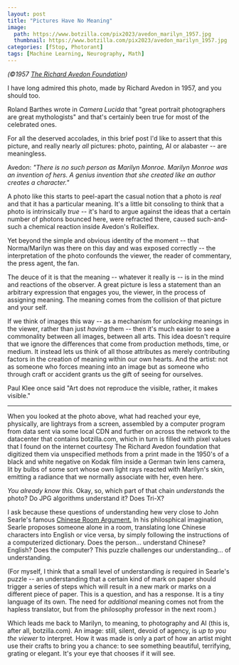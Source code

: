 ```yaml
---
layout: post
title: "Pictures Have No Meaning"
image:
  path: https://www.botzilla.com/pix2023/avedon_marilyn_1957.jpg
  thumbnail: https://www.botzilla.com/pix2023/avedon_marilyn_1957.jpg
categories: [fStop, Photorant]
tags: [Machine Learning, Neurography, Math]
---
```


<p class="small text-center"><i>(©1957 <a href="https://www.avedonfoundation.org/">The Richard Avedon Foundation</a>)</i></p>

I have long admired this photo, made by Richard Avedon in 1957, and you should too.

Roland Barthes wrote in _Camera Lucida_ that "great portrait photographers are great mythologists" and that's certainly been true for most of the celebrated ones.

For all the deserved accolades, in this brief post I'd like to assert that this picture, and really nearly _all_ pictures: photo, painting, AI or alabaster -- are meaningless.

<!--more-->

Avedon: _"There is no such person as Marilyn Monroe. Marilyn Monroe was an invention of hers. A genius invention that she created like an author creates a character."_

A photo like this starts to peel-apart the casual notion that a photo is _real_ and that it has a particular meaning. It's a little bit consoling to think that a photo is intrinsically _true_ -- it's hard to argue against the ideas that a certain number of photons bounced here, were refracted there, caused such-and-such a chemical reaction inside Avedon's Rolleiflex.

Yet beyond the simple and obvious identity of the moment -- that Norma/Marilyn was there on this day and was exposed correctly -- the interpretation of the photo confounds the viewer, the reader of commentary, the press agent, the fan.

The deuce of it is that the meaning -- whatever it really is -- is in the mind and reactions of the observer. A great picture is less a statement than an arbitrary expression that engages you, the viewer, in the process of assigning meaning. The meaning comes from the collision of that picture and your self.

If we think of images this way -- as a mechanism for _unlocking_ meanings in the viewer, rather than just _having_ them -- then it's much easier to see a commonality between all images, between all arts. This idea doesn't require that we ignore the differences that come from production methods, time, or medium. It instead lets us think of all those attributes as merely contributing factors in the creation of meaning within our own hearts. And the artist: not as someone who forces meaning into an image but as someone who through craft or accident grants us the gift of seeing for ourselves.

Paul Klee once said "Art does not reproduce the visible, rather, it makes visible."

<hr />

When you looked at the photo above, what had reached your eye, physically, are lightrays from a screen, assembled by a computer program from data sent via some local CDN and further on across the network to the datacenter that contains botzilla.com, which in turn is filled with pixel values that I found on the internet courtesy The Richard Avedon foundation that digitized them via unspecified methods from a print made in the 1950's of a black and white negative on Kodak film inside a German twin lens camera, lit by bulbs of some sort whose own light rays reacted with Marilyn's skin, emitting a radiance that we normally associate with her, even here.

_You already know this._ Okay, so, which part of that chain _understands_ the photo? Do JPG algorithms understand it? Does Tri-X?

I ask because these questions of understanding hew very close to John Searle's famous <a href="https://plato.stanford.edu/entries/chinese-room/">Chinese Room Argument.</a> In his philosphical imagination, Searle proposes someone alone in a room, translating lone Chinese characters into English or vice versa, by simply following the instructions of a computerized dictionary. Does the person... understand Chinese? English? Does the computer? This puzzle challenges our understanding... of understanding.

(For myself, I think that a small level of understanding _is_ required in Searle's puzzle -- an understanding that a certain kind of mark on paper should trigger a series of steps which will result in a new mark or marks on a different piece of paper. This is a question, and has a response. It is a tiny language of its own. The need for _additional_ meaning comes not from the hapless translator, but from the philosophy professor in the next room.)

Which leads me back to Marilyn, to meaning, to photography and AI (this is, after all, botzilla.com). An image: still, silent, devoid of agency, is _up to you the viewer_ to interpret. How it was made is only a part of how an artist might use their crafts to bring you a chance: to see something beautiful, terrifying, grating or elegant. It's your eye that chooses if it will see.


